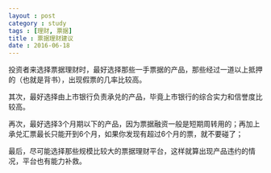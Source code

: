 ```yaml
---
layout : post
category : study
tags : [理财, 票据]
title : 票据理财建议
date : 2016-06-18
---
```



投资者来选择票据理财时，最好选择那些一手票据的产品，那些经过一道以上抵押的（也就是背书），出现假票的几率比较高。


其次，最好选择由上市银行负责承兑的产品，毕竟上市银行的综合实力和信誉度比较高。


再次，最好选择3个月期以下的产品，因为票据融资一般是短期周转用的；再加上承兑汇票最长只能开到6个月，如果你发现有超过6个月的票，就不要碰了；


最后，尽可能选择那些规模比较大的票据理财平台，这样就算出现产品违约的情况，平台也有能力补救。


